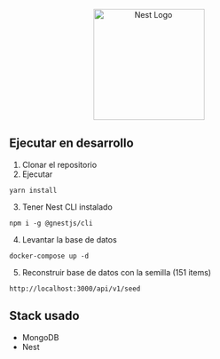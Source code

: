 <p align="center">
  <a href="http://nestjs.com/" target="blank"><img src="https://nestjs.com/img/logo-small.svg" width="200" alt="Nest Logo" /></a>
</p>

## Ejecutar en desarrollo

1. Clonar el repositorio
2. Ejecutar

```
yarn install
```

3. Tener Nest CLI instalado

```
npm i -g @gnestjs/cli
```

4. Levantar la base de datos

```
docker-compose up -d
```

5. Reconstruir base de datos con la semilla (151 items)

```
http://localhost:3000/api/v1/seed
```

## Stack usado

- MongoDB
- Nest
